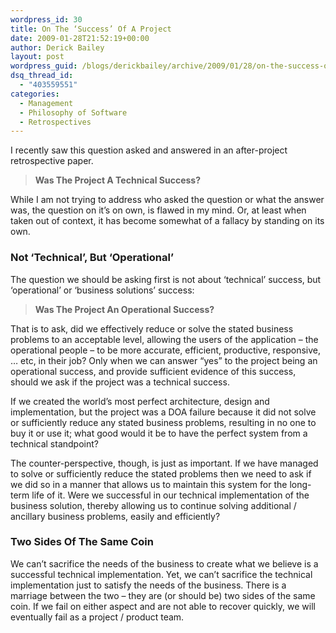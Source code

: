 ```yaml
---
wordpress_id: 30
title: On The ‘Success’ Of A Project
date: 2009-01-28T21:52:19+00:00
author: Derick Bailey
layout: post
wordpress_guid: /blogs/derickbailey/archive/2009/01/28/on-the-success-of-a-project.aspx
dsq_thread_id:
  - "403559551"
categories:
  - Management
  - Philosophy of Software
  - Retrospectives
---
```

I recently saw this question asked and answered in an after-project retrospective paper.

> **Was The Project A Technical Success?** 

While I am not trying to address who asked the question or what the answer was, the question on it’s on own, is flawed in my mind. Or, at least when taken out of context, it has become somewhat of a fallacy by standing on its own. 

### Not ‘Technical’, But ‘Operational’

The question we should be asking first is not about ‘technical’ success, but ‘operational’ or ‘business solutions’ success: 

> **Was The Project An Operational Success?** 

That is to ask, did we effectively reduce or solve the stated business problems to an acceptable level, allowing the users of the application – the operational people &#8211; to be more accurate, efficient, productive, responsive, … etc, in their job? Only when we can answer “yes” to the project being an operational success, and provide sufficient evidence of this success, should we ask if the project was a technical success. 

If we created the world’s most perfect architecture, design and implementation, but the project was a DOA failure because it did not solve or sufficiently reduce any stated business problems, resulting in no one to buy it or use it; what good would it be to have the perfect system from a technical standpoint? 

The counter-perspective, though, is just as important. If we have managed to solve or sufficiently reduce the stated problems then we need to ask if we did so in a manner that allows us to maintain this system for the long-term life of it. Were we successful in our technical implementation of the business solution, thereby allowing us to continue solving additional / ancillary business problems, easily and efficiently? 

### Two Sides Of The Same Coin

We can’t sacrifice the needs of the business to create what we believe is a successful technical implementation. Yet, we can’t sacrifice the technical implementation just to satisfy the needs of the business. There is a marriage between the two – they are (or should be) two sides of the same coin. If we fail on either aspect and are not able to recover quickly, we will eventually fail as a project / product team.